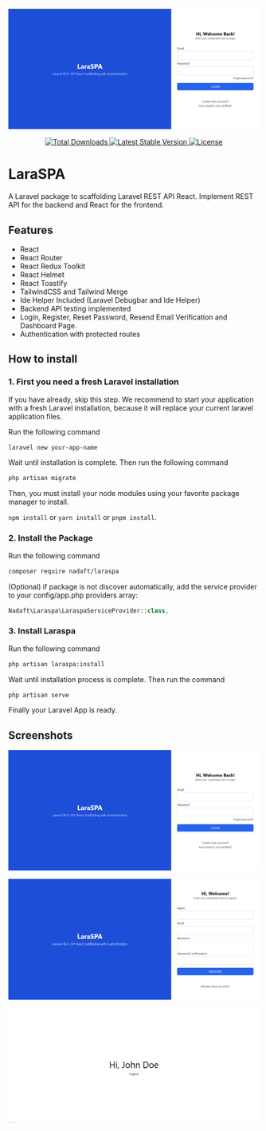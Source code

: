 <p align="center"><img src="/assets/login.png" alt="Login Page"></p>

<p align="center">
    <a href="https://packagist.org/packages/nadaft/laraspa">
        <img src="https://img.shields.io/packagist/dt/nadaft/laraspa" alt="Total Downloads">
    </a>
    <a href="https://packagist.org/packages/nadaft/laraspa">
        <img src="https://img.shields.io/packagist/v/nadaft/laraspa" alt="Latest Stable Version">
    </a>
    <a href="https://packagist.org/packages/nadaft/laraspa">
        <img src="https://img.shields.io/packagist/l/nadaft/laraspa" alt="License">
    </a>
</p>

# LaraSPA

A Laravel package to scaffolding Laravel REST API React. Implement REST API for the backend and React for the frontend.

## Features

- React
- React Router
- React Redux Toolkit
- React Helmet
- React Toastify
- TailwindCSS and Tailwind Merge
- Ide Helper Included (Laravel Debugbar and Ide Helper)
- Backend API testing implemented
- Login, Register, Reset Password, Resend Email Verification and Dashboard Page.
- Authentication with protected routes

## How to install

### 1. First you need a fresh Laravel installation

If you have already, skip this step. We recommend to start your application with a fresh Laravel installation, because it will replace your current laravel application files.

Run the following command

```bash
laravel new your-app-name
```

Wait until installation is complete. Then run the following command

```bash
php artisan migrate
```

Then, you must install your node modules using your favorite package manager to install. 

`npm install` or `yarn install` or `pnpm install`. 


### 2. Install the Package

Run the following command

```bash
composer require nadaft/laraspa
```

(Optional) if package is not discover automatically, add the service provider to your config/app.php providers array:

```php
Nadaft\Laraspa\LaraspaServiceProvider::class,
```

### 3. Install Laraspa

Run the following command

```bash
php artisan laraspa:install
```

Wait until installation process is complete. Then run the command

```bash
php artisan serve
```

Finally your Laravel App is ready.

## Screenshots

![Login Page](https://raw.githubusercontent.com/nadaft/laraspa/master/assets/login.png)

![Register Page](https://raw.githubusercontent.com/nadaft/laraspa/master/assets/register.png)

![Dashboard Page](https://raw.githubusercontent.com/nadaft/laraspa/master/assets/dashboard.png)
